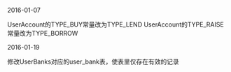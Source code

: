 2016-01-07

UserAccount的TYPE_BUY常量改为TYPE_LEND
UserAccount的TYPE_RAISE常量改为TYPE_BORROW

2016-01-19

修改UserBanks对应的user_bank表，使表里仅存在有效的记录
